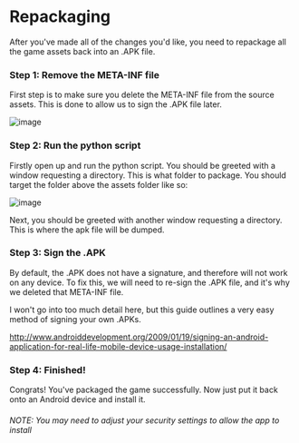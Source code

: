 # Repackaging

After you've made all of the changes you'd like, you need to repackage all the game assets back into an .APK file.

### Step 1: Remove the META-INF file

First step is to make sure you delete the META-INF file from the source assets.
This is done to allow us to sign the .APK file later.

![image](https://user-images.githubusercontent.com/97776260/149640594-74241b1a-dd91-447c-9428-ee3459e9b034.png)

### Step 2: Run the python script

Firstly open up and run the python script.
You should be greeted with a window requesting a directory. This is what folder to package.
You should target the folder above the assets folder like so:

![image](https://user-images.githubusercontent.com/97776260/149640567-ee7816e8-f090-408d-b389-4d0154d4a285.png)

Next, you should be greeted with another window requesting a directory. This is where the apk file will be dumped.

### Step 3: Sign the .APK

By default, the .APK does not have a signature, and therefore will not work on any device.
To fix this, we will need to re-sign the .APK file, and it's why we deleted that META-INF file.

I won't go into too much detail here, but this guide outlines a very easy method of signing your own .APKs.

http://www.androiddevelopment.org/2009/01/19/signing-an-android-application-for-real-life-mobile-device-usage-installation/

### Step 4: Finished!

Congrats! You've packaged the game successfully. Now just put it back onto an Android device and install it.
###### NOTE: You may need to adjust your security settings to allow the app to install
